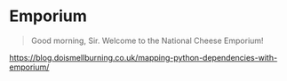 # Emporium

> Good morning, Sir. Welcome to the National Cheese Emporium!

https://blog.doismellburning.co.uk/mapping-python-dependencies-with-emporium/

